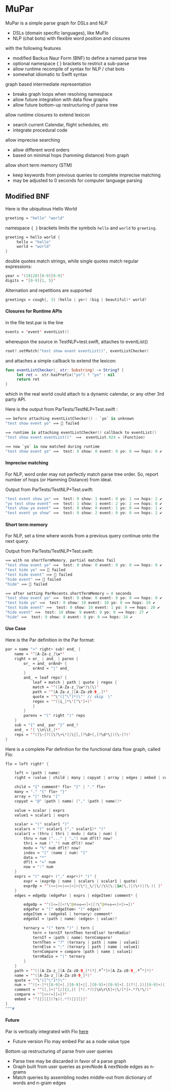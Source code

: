 # MuPar

MuPar is a simple parse graph for DSLs and NLP

- DSLs (domain specific languages), like MuFlo
- NLP (chat bots) with flexible word position and closures

with the following features
- modified Backus Naur Form (BNF) to define a named parse tree
- optional namespace { } brackets to restrict a sub-parse
- allow runtime recompile of syntax for NLP / chat bots
- somewhat idiomatic to Swift syntax

graph based intermediate representation
- breaks graph loops when resolving namespace
- allow future integration with data flow graphs
- allow future bottom-up restructuring of parse tree

allow runtime closures to extend lexicon
- search current Calendar, flight schedules, etc
- integrate procedural code

allow imprecise searching
- allow different word orders
- based on minimal hops (hamming distance) from graph

allow short term memory (STM)
- keep keywords from previous queries to complete imprecise matching
- may be adjusted to 0 seconds for computer language parsing

## Modified BNF

Here is the ubiquitous Hello World
```swift
greeting ≈ "hello" "world"
```

namespace `{ }` brackets limits the symbols `hello` and `world` to `greeting`.
```swift
greeting ≈ hello world {
     hello ≈ "hello"
     world ≈ "world"
}
```
double quotes match strings, while
single quotes match regular expressions:
```swift
year ≈ '(19|20)[0-9][0-9]'
digits ≈ '[0-9]{1, 5}'
```

Alternation and repetitions are supported
```c
greetings ≈ cough{, 3} (hello | yo+) (big | beautiful)* world?
```

#### Closures for Runtime APIs

in the file test.par is the line
```swift
events ≈ 'event' eventList()
```

whereupon the source in TestNLP+test.swift, attaches to eventList()
```swift
root?.setMatch("test show event eventList()", eventListChecker)
```
and attaches a simple callback to extend the lexicon:
```swift
func eventListChecker(_ str: Substring) -> String? {
     let ret =  str.hasPrefix("yo") ? "yo" : nil
     return ret
}
```
which in the real world could attach to a dynamic calendar, or any other 3rd party API.

Here is the output from ParTests/TestNLP+Test.swift :
```swift
⟹ before attaching eventListChecker() - `yo` is unknown
"test show event yo" ⟹ 🚫 failed

⟹ runtime is attaching eventListChecker() callback to eventList()
"test show event eventList()"  ⟹  eventList.924 = (Function)

⟹ now `yo` is now matched during runtime
"test show event yo" ⟹  test: 0 show: 0 event: 0 yo: 0 ⟹ hops: 0 ✔︎
```

#### Imprecise matching

For NLP, word order may not perfectly match parse tree order. So, report number of hops (or Hamming Distance) from ideal.

Output from ParTests/TestNLP+Test.swift:
```swift
"test event show yo" ⟹  test: 0 show: 1 event: 0 yo: 1 ⟹ hops: 2 ✔︎
"yo test show event" ⟹  test: 1 show: 1 event: 2 yo: 2 ⟹ hops: 6 ✔︎
"test show yo event" ⟹  test: 0 show: 0 event: 1 yo: 0 ⟹ hops: 1 ✔︎
"test event yo show" ⟹  test: 0 show: 2 event: 0 yo: 0 ⟹ hops: 2 ✔︎
```

#### Short term memory

For NLP, set a time where words from a previous query continue onto the next query.

Output from ParTests/TestNLP+Test.swift:
```swift
⟹ with no shortTermMemory, partial matches fail
"test show event yo" ⟹  test: 0 show: 0 event: 0 yo: 0 ⟹ hops: 0 ✔︎
"test hide yo" ⟹ 🚫 failed
"test hide event" ⟹ 🚫 failed
"hide event" ⟹ 🚫 failed
"hide" ⟹ 🚫 failed

⟹ after setting ParRecents.shortTermMemory = 8 seconds
"test show event yo" ⟹  test: 0 show: 0 event: 0 yo: 0 ⟹ hops: 0 ✔︎
"test hide yo" ⟹  test: 0 show: 10 event: 10 yo: 0 ⟹ hops: 20 ✔︎
"test hide event" ⟹  test: 0 show: 10 event: 1 yo: 9 ⟹ hops: 20 ✔︎
"hide event" ⟹  test: 10 show: 9 event: 0 yo: 8 ⟹ hops: 27 ✔︎
"hide" ⟹  test: 9 show: 8 event: 8 yo: 9 ⟹ hops: 34 ✔︎
```
#### Use Case
Here is the Par definition in the Par format:

```swift
par ≈ name "≈" right+ sub? end_ {
    name ≈ '^[A-Za-z_]\w*'
    right ≈ or_ | and_ | paren {
        or_ ≈ and_ orAnd+ {
            orAnd ≈ "|" and_
        }
        and_ ≈ leaf reps? {
            leaf ≈ match | path | quote | regex {
            match ≈ '^([A-Za-z_]\w*)\(\)'
            path ≈ '^[A-Za-z_][A-Za-z0-9_.]*'
            quote ≈ '^\"([^\"]*)\"' // skip  \"
            regex ≈ '^([i_]*\'[^\']+)'
            }
        }
        parens ≈ "(" right ")" reps
    }
    sub ≈ "{" end_ par "}" end_?
    end_ ≈ '[ \\n\\t,]*'
    reps ≈ '^([\~]?([\?\+\*]|\{],]?\d+[,]?\d*\})[\~]?)'
}
```
Here is a complete Par definition for the functional data flow graph, called Flo: 

```swift
flo ≈ left right* {

    left ≈ (path | name)
    right ≈ (value | child | many | copyat | array | edges | embed | comment)+

    child ≈ "{" comment* flo+ "}" | "." flo+
    many ≈ "." "{" flo+ "}"
    array ≈ "[" thru "]"
    copyat ≈ "@" (path | name) ("," (path | name))*

    value ≈ scalar | exprs
    value1 ≈ scalar1 | exprs

    scalar ≈ "(" scalar1 ")"
    scalars ≈ "(" scalar1 ("," scalar1)* ")"
    scalar1 ≈ (thru | thri | modu | data | num) {
        thru ≈ num ("..." | "…") num dflt? now?
        thri ≈ num ("_") num dflt? now?
        modu ≈ "%" num dflt? now?
        index ≈ "[" (name | num) "]"
        data ≈ "*"
        dflt ≈ "=" num
        now ≈ ":" num
    }
    exprs ≈ "(" expr+ ("," expr+)* ")" {
        expr ≈ (exprOp | name | scalars | scalar1 | quote)
        exprOp ≈ '^(<=|>=|==|<|>|\*|_\/|\/|\%|\:|in|\,)|(\+)|(\-)[ ]'
    }
    edges ≈ edgeOp (edgePar | exprs | edgeItem) comment* {

        edgeOp ≈ '^([<←][<!\^@⟐⟡◇→>]+|[!\^@⟐⟡◇→>]+[>→])'
        edgePar ≈ "(" edgeItem+ ")" edges?
        edgeItem ≈ (edgeVal | ternary) comment*
        edgeVal ≈ (path | name) (edges+ | value)?

        ternary ≈ "(" tern ")" | tern {
            tern ≈ ternIf ternThen ternElse? ternRadio?
            ternIf ≈ (path | name) ternCompare?
            ternThen ≈ "?" (ternary | path | name | value1)
            ternElse ≈ ":" (ternary | path | name | value1)
            ternCompare ≈ compare (path | name | value1)
            ternRadio ≈ "|" ternary
        }
    }
    path ≈ '^(([A-Za-z_][A-Za-z0-9_]*)?[.º˚*]+[A-Za-z0-9_.º˚*]*)'
    name ≈ '^([A-Za-z_][A-Za-z0-9_]*)'
    quote ≈ '^\"([^\"]*)\"'
    num ≈ '^([+-]*([0-9]+[.][0-9]+|[.][0-9]+|[0-9]+[.](?![.])|[0-9]+)([e][+-][0-9]+)?)'
    comment ≈ '^([,]+|^[/]{2,}[ ]*(.*?)[\n\r\t]+|\/[*]+.*?\*\/)'
    compare ≈ '^[<>!=][=]?'
    embed ≈ '^[{][{](?s)(.*?)[}][}]'
}
"""#

```
#### Future

Par is vertically integrated with Flo [here](https://github.com/musesum/Flo)
- Future version Flo may embed Par as a node value type

Bottom up restructuring of parse from user queries
- Parse tree may be discarded in favor of a parse graph
- Graph built from user queries as prevNode & nextNode edges as n-grams
- Match queries by assembling nodes middle-out from dictionary of words and n-gram edges
